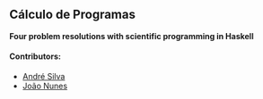 ## Cálculo de Programas
 **Four problem resolutions with scientific programming in Haskell**

#### Contributors:
 - [André Silva](https://github.com/AndreFGSilva)
 - [João Nunes](https://github.com/StOnEOP)
